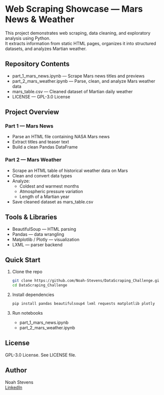# Web Scraping Showcase — Mars News & Weather  

This project demonstrates web scraping, data cleaning, and exploratory analysis using Python.  
It extracts information from static HTML pages, organizes it into structured datasets, and analyzes Martian weather.

## Repository Contents
- part_1_mars_news.ipynb — Scrape Mars news titles and previews
- part_2_mars_weather.ipynb — Parse, clean, and analyze Mars weather data
- mars_table.csv — Cleaned dataset of Martian daily weather
- LICENSE — GPL-3.0 License

## Project Overview
### Part 1 — Mars News
- Parse an HTML file containing NASA Mars news
- Extract titles and teaser text
- Build a clean Pandas DataFrame

### Part 2 — Mars Weather
- Scrape an HTML table of historical weather data on Mars
- Clean and convert data types
- Analyze:
  - Coldest and warmest months
  - Atmospheric pressure variation
  - Length of a Martian year
- Save cleaned dataset as mars_table.csv

## Tools & Libraries
- BeautifulSoup — HTML parsing
- Pandas — data wrangling
- Matplotlib / Plotly — visualization
- LXML — parser backend

## Quick Start
1. Clone the repo
   ```bash
   git clone https://github.com/Noah-Stevens/DataScraping_Challenge.git
   cd DataScraping_Challenge
   ```

2. Install dependencies
   ```bash
   pip install pandas beautifulsoup4 lxml requests matplotlib plotly
   ```

3. Run notebooks
   - part_1_mars_news.ipynb
   - part_2_mars_weather.ipynb

## License
GPL-3.0 License. See LICENSE file.

## Author
Noah Stevens  
[LinkedIn](https://www.linkedin.com/in/noah-stevens-2a47a3331/)

